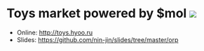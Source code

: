 # Toys market powered by $mol [![](https://github.com/hyoo-ru/toys.hyoo.ru/workflows/Deploy/badge.svg)](https://github.com/hyoo-ru/toys.hyoo.ru/actions)

* Online: http://toys.hyoo.ru
* Slides: https://github.com/nin-jin/slides/tree/master/orp
